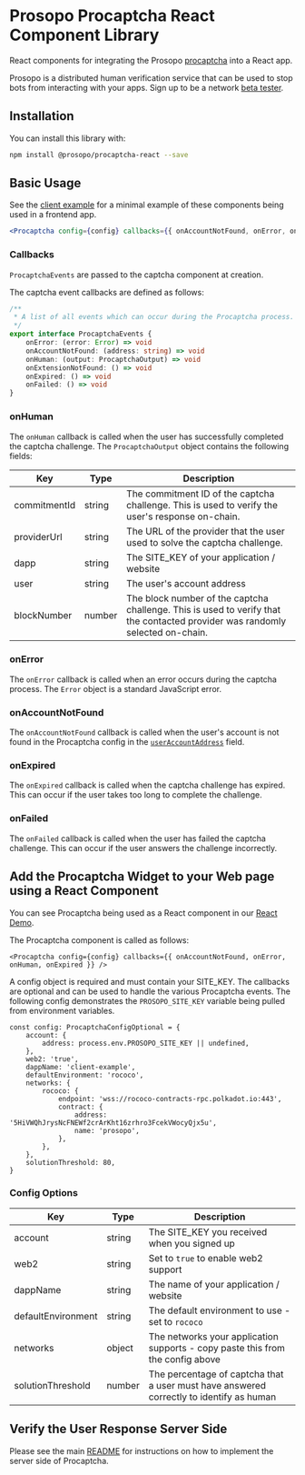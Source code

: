 # Prosopo Procaptcha React Component Library

React components for integrating the Prosopo [procaptcha](https://github.com/prosopo/procaptcha) into a React app.

Prosopo is a distributed human verification service that can be used to stop bots from interacting with your apps.
Sign up to be a network [beta tester](https://prosopo.io/#signup).

## Installation

You can install this library with:

```bash
npm install @prosopo/procaptcha-react --save
```

## Basic Usage

See the [client example](https://github.com/prosopo/client-example) for a minimal example of these components being used
in a frontend app.

```jsx
<Procaptcha config={config} callbacks={{ onAccountNotFound, onError, onHuman, onExpired }} />
```

### Callbacks

`ProcaptchaEvents` are passed to the captcha component at creation.

The captcha event callbacks are defined as follows:

```typescript
/**
 * A list of all events which can occur during the Procaptcha process.
 */
export interface ProcaptchaEvents {
    onError: (error: Error) => void
    onAccountNotFound: (address: string) => void
    onHuman: (output: ProcaptchaOutput) => void
    onExtensionNotFound: () => void
    onExpired: () => void
    onFailed: () => void
}
```

### onHuman

The `onHuman` callback is called when the user has successfully completed the captcha challenge. The `ProcaptchaOutput`
object contains the following fields:

| Key          | Type   | Description                                                                                                                   |
| ------------ | ------ | ----------------------------------------------------------------------------------------------------------------------------- |
| commitmentId | string | The commitment ID of the captcha challenge. This is used to verify the user's response on-chain.                              |
| providerUrl  | string | The URL of the provider that the user used to solve the captcha challenge.                                                    |
| dapp         | string | The SITE_KEY of your application / website                                                                                    |
| user         | string | The user's account address                                                                                                    |
| blockNumber  | number | The block number of the captcha challenge. This is used to verify that the contacted provider was randomly selected on-chain. |

### onError

The `onError` callback is called when an error occurs during the captcha process. The `Error` object is a standard
JavaScript error.

### onAccountNotFound

The `onAccountNotFound` callback is called when the user's account is not found in the Procaptcha config in
the [`userAccountAddress`](https://github.com/prosopo/captcha/blob/0bb4850adfe2b995dc16f7dd18e6ea844a0b6997/packages/types/src/config/config.ts#L116) field.

### onExpired

The `onExpired` callback is called when the captcha challenge has expired. This can occur if the user takes too long to
complete the challenge.

### onFailed

The `onFailed` callback is called when the user has failed the captcha challenge. This can occur if the user answers the
challenge incorrectly.

## Add the Procaptcha Widget to your Web page using a React Component

You can see Procaptcha being used as a React component in
our [React Demo](https://github.com/prosopo/captcha/blob/main/demos/client-example/src/App.tsx).

The Procaptcha component is called as follows:

```tsx
<Procaptcha config={config} callbacks={{ onAccountNotFound, onError, onHuman, onExpired }} />
```

A config object is required and must contain your SITE_KEY. The callbacks are optional and can be used to handle the
various Procaptcha events. The following config demonstrates the `PROSOPO_SITE_KEY` variable being pulled from
environment variables.

```tsx
const config: ProcaptchaConfigOptional = {
    account: {
        address: process.env.PROSOPO_SITE_KEY || undefined,
    },
    web2: 'true',
    dappName: 'client-example',
    defaultEnvironment: 'rococo',
    networks: {
        rococo: {
            endpoint: 'wss://rococo-contracts-rpc.polkadot.io:443',
            contract: {
                address: '5HiVWQhJrysNcFNEWf2crArKht16zrhro3FcekVWocyQjx5u',
                name: 'prosopo',
            },
        },
    },
    solutionThreshold: 80,
}
```

### Config Options

| Key                | Type   | Description                                                                             |
| ------------------ | ------ | --------------------------------------------------------------------------------------- |
| account            | string | The SITE_KEY you received when you signed up                                            |
| web2               | string | Set to `true` to enable web2 support                                                    |
| dappName           | string | The name of your application / website                                                  |
| defaultEnvironment | string | The default environment to use - set to `rococo`                                        |
| networks           | object | The networks your application supports - copy paste this from the config above          |
| solutionThreshold  | number | The percentage of captcha that a user must have answered correctly to identify as human |

## Verify the User Response Server Side

Please see the main [README](https://github.com/prosopo/captcha/blob/main/README.md) for instructions on how to implement the server side of Procaptcha.
